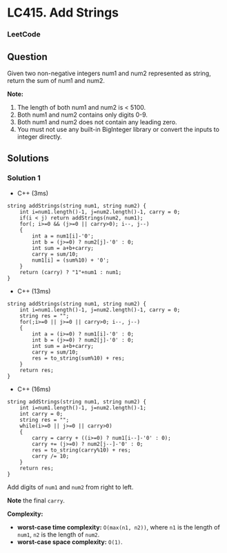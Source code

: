 # LC415. Add Strings

### LeetCode

## Question

Given two non-negative integers num1 and num2 represented as string, return the sum of num1 and num2.

**Note:**

1.	The length of both num1 and num2 is < 5100.
2.	Both num1 and num2 contains only digits 0-9.
3.	Both num1 and num2 does not contain any leading zero.
4.	You must not use any built-in BigInteger library or convert the inputs to integer directly.

## Solutions

### Solution 1

* C++ (3ms)
```
string addStrings(string num1, string num2) {
    int i=num1.length()-1, j=num2.length()-1, carry = 0;
    if(i < j) return addStrings(num2, num1);
    for(; i>=0 && (j>=0 || carry>0); i--, j--)
    {
        int a = num1[i]-'0';
        int b = (j>=0) ? num2[j]-'0' : 0;
        int sum = a+b+carry;
        carry = sum/10;
        num1[i] = (sum%10) + '0';
    }
    return (carry) ? "1"+num1 : num1;
}
```

* C++ (13ms)
```
string addStrings(string num1, string num2) {
    int i=num1.length()-1, j=num2.length()-1, carry = 0;
    string res = "";
    for(;i>=0 || j>=0 || carry>0; i--, j--)
    {
        int a = (i>=0) ? num1[i]-'0' : 0;
        int b = (j>=0) ? num2[j]-'0' : 0;
        int sum = a+b+carry;
        carry = sum/10;
        res = to_string(sum%10) + res;
    }
    return res;
}
```

* C++ (16ms)
```
string addStrings(string num1, string num2) {
    int i=num1.length()-1, j=num2.length()-1;
    int carry = 0;
    string res = "";
    while(i>=0 || j>=0 || carry>0)
    {
        carry = carry + ((i>=0) ? num1[i--]-'0' : 0);
        carry += (j>=0) ? num2[j--]-'0' : 0;
        res = to_string(carry%10) + res;
        carry /= 10;
    }
    return res;
}
```

Add digits of `num1` and `num2` from right to left. 

**Note** the final `carry`.

**Complexity:**

* **worst-case time complexity:** `O(max(n1, n2))`, where `n1` is the length of `num1`, `n2` is the length of `num2`.
* **worst-case space complexity:** `O(1)`.